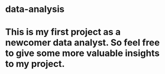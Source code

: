 # data-analysis
# This is my first project as a newcomer data analyst. So feel free to give some more valuable insights to my project. 
 
